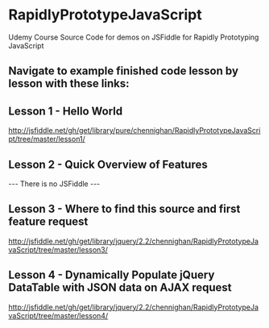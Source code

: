 # RapidlyPrototypeJavaScript
Udemy Course Source Code for demos on JSFiddle for Rapidly Prototyping JavaScript

## Navigate to example finished code lesson by lesson with these links:
Lesson 1 - Hello World
----------------------
http://jsfiddle.net/gh/get/library/pure/chennighan/RapidlyPrototypeJavaScript/tree/master/lesson1/

Lesson 2 - Quick Overview of Features
-------------------------------------
--- There is no JSFiddle ---

Lesson 3 - Where to find this source and first feature request
--------------------------------------------------------------
http://jsfiddle.net/gh/get/library/jquery/2.2/chennighan/RapidlyPrototypeJavaScript/tree/master/lesson3/

Lesson 4 - Dynamically Populate jQuery DataTable with JSON data on AJAX request
-------------------------------------------------------------------------------
http://jsfiddle.net/gh/get/library/jquery/2.2/chennighan/RapidlyPrototypeJavaScript/tree/master/lesson4/
